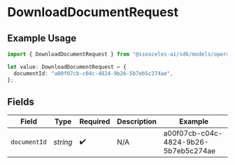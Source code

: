 # DownloadDocumentRequest

## Example Usage

```typescript
import { DownloadDocumentRequest } from "@isosceles-ai/sdk/models/operations";

let value: DownloadDocumentRequest = {
  documentId: "a00f07cb-c04c-4824-9b26-5b7eb5c274ae",
};
```

## Fields

| Field                                | Type                                 | Required                             | Description                          | Example                              |
| ------------------------------------ | ------------------------------------ | ------------------------------------ | ------------------------------------ | ------------------------------------ |
| `documentId`                         | *string*                             | :heavy_check_mark:                   | N/A                                  | a00f07cb-c04c-4824-9b26-5b7eb5c274ae |